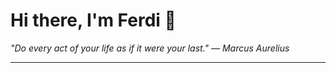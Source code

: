 <h1>Hi there, I'm Ferdi 👋</h1>

<p><em>
  "Do every act of your life as if it were your last." — Marcus Aurelius
</em></p>

---
